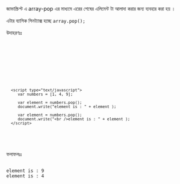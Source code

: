 জাভাস্ক্রিপ্ট এ array-pop এর মাধ্যমে এরের শেষের এলিমেন্ট টা আলাদা করার জন্য ব্যবহার করা হয় । 

এটার ব্যাসিক সিনট্যাক্স হচ্ছে <code>array.pop();</code>

উদাহরণঃঃ 

<code>
<html>
   <head>
      <title>JavaScript Array pop Method</title>
   </head>
   
   <body>
   
      <script type="text/javascript">
         var numbers = [1, 4, 9];
         
         var element = numbers.pop();
         document.write("element is : " + element ); 
         
         var element = numbers.pop();
         document.write("<br />element is : " + element );
      </script>
      
   </body>
</html>
</code>

ফলাফলঃঃ 

<code>
element is : 9
element is : 4 
</code>
